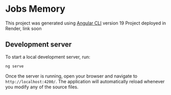 # Jobs Memory

This project was generated using [Angular CLI](https://github.com/angular/angular-cli) version 19
Project deployed in Render, link soon

## Development server

To start a local development server, run:

```bash
ng serve
```

Once the server is running, open your browser and navigate to `http://localhost:4200/`. The application will automatically reload whenever you modify any of the source files.




